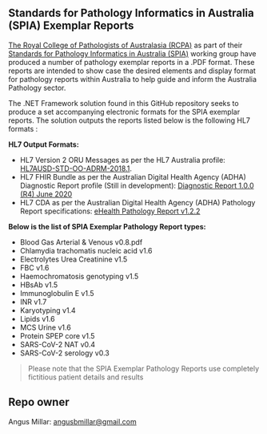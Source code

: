 

## Standards for Pathology Informatics in Australia (SPIA) Exemplar Reports ##

[The Royal College of Pathologists of Australasia (RCPA)](https://www.rcpa.edu.au/Home) as part of their [Standards for Pathology Informatics in Australia (SPIA)](https://www.rcpa.edu.au/Library/Practising-Pathology/PTIS) working group have produced a number of pathology exemplar reports in a .PDF format. These reports are intended to show case the desired elements and display format for pathology reports within Australia to help guide and inform the Australia Pathology sector. 

The .NET Framework solution found in this GitHub repository seeks to produce a set accompanying electronic formats for the SPIA exemplar reports. The solution outputs the reports listed below is the following HL7 formats :

**HL7 Output Formats:**
* HL7 Version 2 ORU Messages as per the HL7 Australia profile: [HL7AUSD-STD-OO-ADRM-2018.1](https://confluence.hl7australia.com/display/OOADRM20181/Australian+Diagnostics+and+Referral+Messaging+-+Localisation+of+HL7+Version+2.4).
* HL7 FHIR Bundle as per the Australian Digital Health Agency (ADHA) Diagnostic Report profile (Still in development): [Diagnostic Report 1.0.0 (R4) June 2020](https://github.com/AuDigitalHealth/ci-fhir-r4/releases)
* HL7 CDA as per the Australian Digital Health Agency (ADHA) Pathology Report specifications: [eHealth Pathology Report v1.2.2](https://developer.digitalhealth.gov.au/specifications/clinical-documents/ep-2558-2017)

**Below is the list of SPIA Exemplar Pathology Report types:**

* Blood Gas Arterial & Venous v0.8.pdf
* Chlamydia trachomatis nucleic acid v1.6
* Electrolytes Urea Creatinine v1.5
* FBC v1.6
* Haemochromatosis genotyping v1.5
* HBsAb v1.5
* Immunoglobulin E v1.5
* INR v1.7
* Karyotyping v1.4
* Lipids v1.6
* MCS Urine v1.6
* Protein SPEP core v1.5
* SARS-CoV-2 NAT v0.4
* SARS-CoV-2 serology v0.3

> Please note that the SPIA Exemplar Pathology Reports use completely fictitious patient details and results

## Repo owner ##

Angus Millar: angusbmillar@gmail.com
